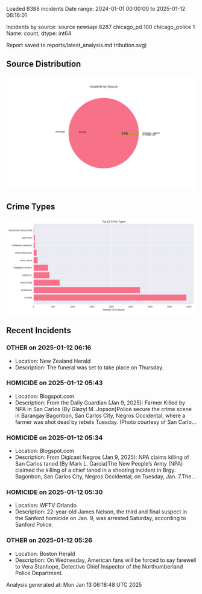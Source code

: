 
Loaded 8388 incidents
Date range: 2024-01-01 00:00:00 to 2025-01-12 06:16:01

Incidents by source:
source
newsapi           8287
chicago_pd         100
chicago_police       1
Name: count, dtype: int64

Report saved to reports/latest_analysis.md
tribution.svg)

## Source Distribution
![Source Distribution](images/source_distribution.svg)

## Crime Types
![Crime Types](images/crime_types.svg)

## Recent Incidents

### OTHER on 2025-01-12 06:16
- Location: New Zealand Herald
- Description: The funeral was set to take place on Thursday.


### HOMICIDE on 2025-01-12 05:43
- Location: Blogspot.com
- Description: From the Daily Guardian (Jan 9, 2025): Farmer Killed by NPA in San Carlos (By Glazyl M. Jopson)Police secure the crime scene in Barangay Bagonbon, San Carlos City, Negros Occidental, where a farmer was shot dead by rebels Tuesday. (Photo courtesy of San Carlo…


### HOMICIDE on 2025-01-12 05:34
- Location: Blogspot.com
- Description: From Digicast Negros (Jan 9, 2025): NPA claims killing of San Carlos tanod (By Mark L. Garcia)The New People’s Army (NPA) claimed the killing of a chief tanod in a shooting incident in Brgy. Bagonbon, San Carlos City, Negros Occidental, on Tuesday, Jan. 7.The…


### HOMICIDE on 2025-01-12 05:30
- Location: WFTV Orlando
- Description: 22-year-old James Nelson, the third and final suspect in the Sanford homicide on Jan. 9, was arrested Saturday, according to Sanford Police.


### OTHER on 2025-01-12 05:26
- Location: Boston Herald
- Description: On Wednesday, American fans will be forced to say farewell to Vera Stanhope, Detective Chief Inspector of the Northumberland Police Department.

Analysis generated at: Mon Jan 13 06:18:48 UTC 2025
